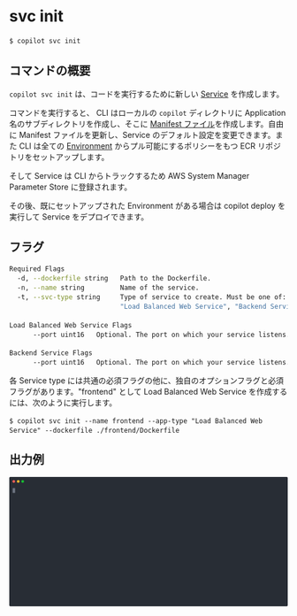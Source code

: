 # svc init
```bash
$ copilot svc init
```

## コマンドの概要

`copilot svc init` は、コードを実行するために新しい [Service](../concepts/services.ja.md) を作成します。

コマンドを実行すると、 CLI はローカルの `copilot` ディレクトリに Application 名のサブディレクトリを作成し、そこに [Manifest ファイル](../manifest/overview.ja.md)を作成します。自由に Manifest ファイルを更新し、Service のデフォルト設定を変更できます。また CLI は全ての [Environment](../concepts/environments.ja.md) からプル可能にするポリシーをもつ ECR リポジトリをセットアップします。

そして Service は CLI からトラックするため AWS System Manager Parameter Store に登録されます。

その後、既にセットアップされた Environment がある場合は copilot deploy を実行して Service をデプロイできます。

## フラグ

```bash
Required Flags
  -d, --dockerfile string   Path to the Dockerfile.
  -n, --name string         Name of the service.
  -t, --svc-type string     Type of service to create. Must be one of:
                            "Load Balanced Web Service", "Backend Service"

Load Balanced Web Service Flags
      --port uint16   Optional. The port on which your service listens.

Backend Service Flags
      --port uint16   Optional. The port on which your service listens.
```

各 Service type には共通の必須フラグの他に、独自のオプションフラグと必須フラグがあります。"frontend" として Load Balanced Web Service を作成するには、次のように実行します。

`$ copilot svc init --name frontend --app-type "Load Balanced Web Service" --dockerfile ./frontend/Dockerfile`

## 出力例

![Running copilot svc init](https://raw.githubusercontent.com/kohidave/copilot-demos/master/svc-init.svg?sanitize=true)
